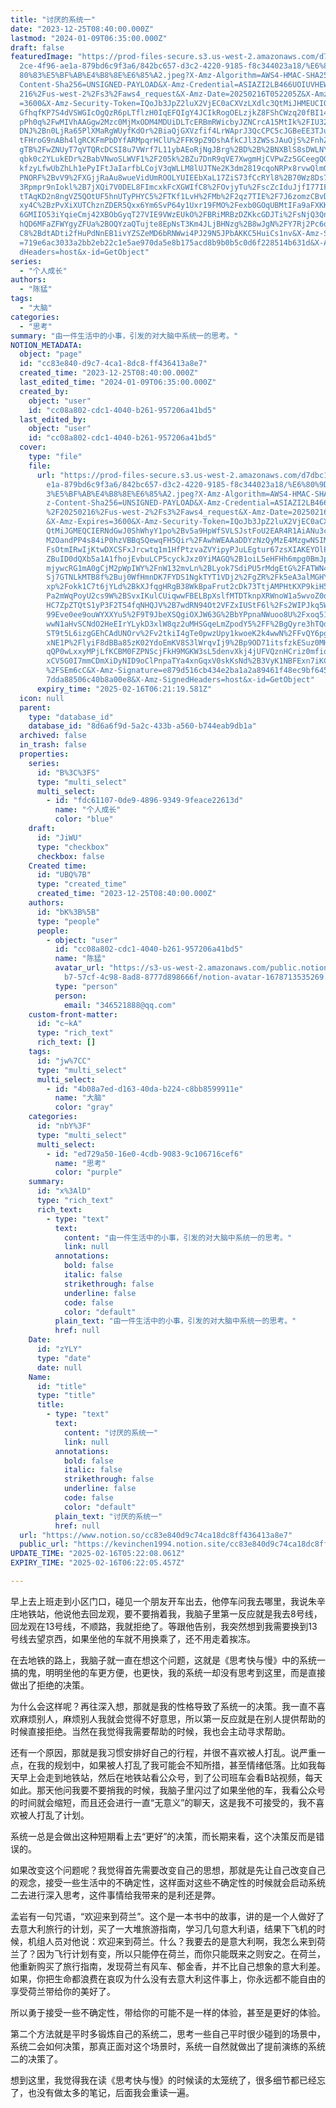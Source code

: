 ```yaml
---
title: "讨厌的系统一"
date: "2023-12-25T08:40:00.000Z"
lastmod: "2024-01-09T06:35:00.000Z"
draft: false
featuredImage: "https://prod-files-secure.s3.us-west-2.amazonaws.com/d7dbc101-8\
  2ce-4f96-ae1a-879bd6c9f3a6/842bc657-d3c2-4220-9185-f8c344023a18/%E6%80%9D%E8%\
  80%83%E5%BF%AB%E4%B8%8E%E6%85%A2.jpeg?X-Amz-Algorithm=AWS4-HMAC-SHA256&X-Amz-\
  Content-Sha256=UNSIGNED-PAYLOAD&X-Amz-Credential=ASIAZI2LB466UOIUVHEW%2F20250\
  216%2Fus-west-2%2Fs3%2Faws4_request&X-Amz-Date=20250216T052205Z&X-Amz-Expires\
  =3600&X-Amz-Security-Token=IQoJb3JpZ2luX2VjEC0aCXVzLXdlc3QtMiJHMEUCIQClvoAngh\
  GfhqfKP7S4dVSWGIcOgQzR6pLTflzH0IqEFQIgY4JCIkRogOELzjkZ8FShCWzq20fBI14pss794dh\
  pPh0q%2FwMIVhAAGgw2Mzc0MjMxODM4MDUiDLTcERBmRWicbyJZNCrcA15MtIk%2FIU32JbObgZfB\
  DNJ%2Bn0LjRa65PlXMaRgWUyfKdOr%2BiaQjGXVzfif4LrWAprJ3QcCPC5cJGBeEE3TJu3R5FFLoK\
  tFHroG9nABh4lgRCKFmPbDYfARMpqrHClU%2FFK9pZ9DshAfkCJl3ZWSsJAuOjS%2FnhZhBbxIcy1\
  gTB%2FwZNUyT7qVTQRcDCSI8u7VWrf7L11ybAEoRjNgJBrg%2BD%2B%2BNXBlS8sDWLNYWvf9rxkZ\
  qbk0c2YLukEDr%2BabVNwoSLWVF1%2F205k%2BZu7DnR9qVE7XwgmHjCVPwZz5GCeegQGWKT3GhCp\
  kfzyLfwUbZhLh1ePyIFtJaIarfbLCojV3qWLLM8lUJTNe2K3dm2819cqoNRPx8rvwQlmOo4hVSqsL\
  PNORF%2BvV9%2FXGjjRaAu8wueVidUmROOLYUIEEbXaL17ZiS73fCcRYl8%2B70Wz8Ds7m5CBULyL\
  3Rpmpr9nIokl%2B7jXQi7V0DEL8FImcxkFcXGWIfC8%2FOvjyTu%2FscZcIduJjfI77IFWkzDjGPP\
  tTAqKD2n8ngVZ5QOtUF5hnUTyPHYC5%2FTKf1LvH%2FMb%2F2qz7TIE%2F7J6zomzCBvDBN9ABJFD\
  xy4C%2BzPvXiXUTChznZDER5Qxx6Ym6SvP64y1Uxr19FMO%2Fexb0GOqUBMtIFa9aFXKKYgdDDRZ6\
  6GMIIO53iYqieCmj42XBObGyqT27VIE9VWzEUkO%2FBRiMRBzDZKkcGDJTi%2FsNjQ3Qnovupc7TC\
  hQD6MFaZFWYgyZFUa%2BOQYzaQTujte8EpNsT3Km4JLjBHNzg%2B8wJgN%2FY7Rj2Pc6os%2BoNxz\
  C8%2BdtADti2fHuPdNnEB1ivYZSZeMD6bRNWwi4PJ29N5JPbAKKC5HuiCs1nv&X-Amz-Signature\
  =719e6ac3033a2bb2eb22c1e5ae970da5e8b175acd8b9b0b5c0d6f228514b631d&X-Amz-Signe\
  dHeaders=host&x-id=GetObject"
series:
  - "个人成长"
authors:
  - "陈猛"
tags:
  - "大脑"
categories:
  - "思考"
summary: "由一件生活中的小事，引发的对大脑中系统一的思考。"
NOTION_METADATA:
  object: "page"
  id: "cc83e840-d9c7-4ca1-8dc8-ff436413a8e7"
  created_time: "2023-12-25T08:40:00.000Z"
  last_edited_time: "2024-01-09T06:35:00.000Z"
  created_by:
    object: "user"
    id: "cc08a802-cdc1-4040-b261-957206a41bd5"
  last_edited_by:
    object: "user"
    id: "cc08a802-cdc1-4040-b261-957206a41bd5"
  cover:
    type: "file"
    file:
      url: "https://prod-files-secure.s3.us-west-2.amazonaws.com/d7dbc101-82ce-4f96-a\
        e1a-879bd6c9f3a6/842bc657-d3c2-4220-9185-f8c344023a18/%E6%80%9D%E8%80%8\
        3%E5%BF%AB%E4%B8%8E%E6%85%A2.jpeg?X-Amz-Algorithm=AWS4-HMAC-SHA256&X-Am\
        z-Content-Sha256=UNSIGNED-PAYLOAD&X-Amz-Credential=ASIAZI2LB4665H2L7P74\
        %2F20250216%2Fus-west-2%2Fs3%2Faws4_request&X-Amz-Date=20250216T052119Z\
        &X-Amz-Expires=3600&X-Amz-Security-Token=IQoJb3JpZ2luX2VjEC0aCXVzLXdlc3\
        QtMiJGMEQCIERNdGwJ0ShWhyY1po%2Bv5a9HpWfSVLSJstFoU2EAR4R1AiANu3czYidb77j\
        M2OandPP4s84iP0hzVBBqSQewqFH5Qir%2FAwhWEAAaDDYzNzQyMzE4MzgwNSIMMv%2BFDQ\
        FsOtmIRwIjKtwDXCSFxJrcwtq1m1HfPtzvaZVYipyPJuLEgtur67zsXIAKEYOlPbrvZvk61\
        ZBuID0dQXb5a1A1fhojEvbuLCP5cyckJxz0YiMAGQ%2B1oiL5eHFHh6mpg0BmJpocN6cfS1\
        mjywcRG1mA0gCjM2pWpIWY%2FnW132mvLn%2BLyok7SdiPU5rMdgEtG%2FATWN4sQvd%2BF\
        Sj7GTNLkMTB8f%2Buj0WfHmnDK7FYDS1NgkTYT1VDj2%2FgZR%2Fk5eA3alMGHYJ4Z2oOsW\
        xp%2Fokk1C7t6jYLd%2BkXJfqgHRgB38WkBpaFrut2cDk73TtjAMPHtKXP9kiH5CiV%2BWz\
        Pa2mWqPoyU2cs9W%2BSvxIKulCUiqwwFBELBpXslfMTDTknpXRWnoW1a5wvoZ0dRvxqWxvb\
        HC7ZpZTQtS1yP3F2T54fqNHQJV%2B7wdRN94Ot2VFZxIUStF6l%2Fs2WIPJkq5WpPq9JTVv\
        99Eve0ee9ouWYXXYu5%2F9T9JbeXSQgiOXJW63G%2BbYPpnaNWuoo8U%2Fxoq51NrBdwPek\
        wwN1aHvSCNdO2HeEIrYLykD3xlW8qz2uMHSGqeLmZpodY5%2FF%2BgQyre3hTQdchlsTChk\
        ST9t5L6izgGEhCAdUNOrv%2Fv2tkiI4gTe0pwzUpy1kwoeK2k4wwN%2FFvQY6pgG0f33bHm\
        xNE1P%2FlyiF8dBBa85zK02YdoEmKV8S3lWrqvIj9%2Bp9OD71itsfzkESuz0MHgvS0ZBOV\
        qQP0wLxxyMPjLfKCBM0FZPNScjFkH9MGKW3sL5denvXkj4jUFVQznHCriz0mfioS4TVHhbs\
        xCV5G0I7mmCDmXiDyNID9oClPnpaTYa4xnGqxV0skKsNd%2B3VyK1NBFExn7iKC2YAMzeax\
        %2FSEm6cC&X-Amz-Signature=e879d516cb434e2ba1a2a89461f48ec9bf645c78f5d8c\
        7dda88506c40b8a00e8&X-Amz-SignedHeaders=host&x-id=GetObject"
      expiry_time: "2025-02-16T06:21:19.581Z"
  icon: null
  parent:
    type: "database_id"
    database_id: "8d6a6f9d-5a2c-433b-a560-b744eab9db1a"
  archived: false
  in_trash: false
  properties:
    series:
      id: "B%3C%3FS"
      type: "multi_select"
      multi_select:
        - id: "fdc61107-0de9-4896-9349-9feace22613d"
          name: "个人成长"
          color: "blue"
    draft:
      id: "JiWU"
      type: "checkbox"
      checkbox: false
    Created time:
      id: "UBQ%7B"
      type: "created_time"
      created_time: "2023-12-25T08:40:00.000Z"
    authors:
      id: "bK%3B%5B"
      type: "people"
      people:
        - object: "user"
          id: "cc08a802-cdc1-4040-b261-957206a41bd5"
          name: "陈猛"
          avatar_url: "https://s3-us-west-2.amazonaws.com/public.notion-static.com/775523\
            b7-57cf-4c98-8ad8-8777d898666f/notion-avatar-1678713535269.png"
          type: "person"
          person:
            email: "346521888@qq.com"
    custom-front-matter:
      id: "c~kA"
      type: "rich_text"
      rich_text: []
    tags:
      id: "jw%7CC"
      type: "multi_select"
      multi_select:
        - id: "4b08a7ed-d163-40da-b224-c8bb8599911e"
          name: "大脑"
          color: "gray"
    categories:
      id: "nbY%3F"
      type: "multi_select"
      multi_select:
        - id: "ed729a50-16e0-4cdb-9083-9c106716cef6"
          name: "思考"
          color: "purple"
    summary:
      id: "x%3AlD"
      type: "rich_text"
      rich_text:
        - type: "text"
          text:
            content: "由一件生活中的小事，引发的对大脑中系统一的思考。"
            link: null
          annotations:
            bold: false
            italic: false
            strikethrough: false
            underline: false
            code: false
            color: "default"
          plain_text: "由一件生活中的小事，引发的对大脑中系统一的思考。"
          href: null
    Date:
      id: "zYLY"
      type: "date"
      date: null
    Name:
      id: "title"
      type: "title"
      title:
        - type: "text"
          text:
            content: "讨厌的系统一"
            link: null
          annotations:
            bold: false
            italic: false
            strikethrough: false
            underline: false
            code: false
            color: "default"
          plain_text: "讨厌的系统一"
          href: null
  url: "https://www.notion.so/cc83e840d9c74ca18dc8ff436413a8e7"
  public_url: "https://kevinchen1994.notion.site/cc83e840d9c74ca18dc8ff436413a8e7"
UPDATE_TIME: "2025-02-16T05:22:08.061Z"
EXPIRY_TIME: "2025-02-16T06:22:05.457Z"

---
```

<link rel="stylesheet" href="https://cdn.jsdelivr.net/npm/katex@0.16.2/dist/katex.min.css" integrity="sha384-bYdxxUwYipFNohQlHt0bjN/LCpueqWz13HufFEV1SUatKs1cm4L6fFgCi1jT643X" crossorigin="anonymous">


早上去上班走到小区门口，碰见一个朋友开车出去，他停车问我去哪里，我说朱辛庄地铁站，他说他去回龙观，要不要捎着我，我脑子里第一反应就是我去8号线，回龙观在13号线，不顺路，我就拒绝了。等跟他告别，我突然想到我需要换到13号线去望京西，如果坐他的车就不用换乘了，还不用走着挨冻。


在去地铁的路上，我脑子就一直在想这个问题，这就是《思考快与慢》中的系统一搞的鬼，明明坐他的车更方便，也更快，我的系统一却没有思考到这里，而是直接做出了拒绝的决策。


为什么会这样呢？再往深入想，那就是我的性格导致了系统一的决策。我一直不喜欢麻烦别人，麻烦别人我就会觉得不好意思，所以第一反应就是在别人提供帮助的时候直接拒绝。当然在我觉得我需要帮助的时候，我也会主动寻求帮助。


还有一个原因，那就是我习惯安排好自己的行程，并很不喜欢被人打乱。说严重一点，在我的规划中，如果被人打乱了我可能会不知所措，甚至情绪低落。比如我每天早上会走到地铁站，然后在地铁站看公众号，到了公司班车会看B站视频，每天如此。那天他问我要不要捎我的时候，我脑子里闪过了如果坐他的车，我看公众号的时间就会缩短，而且还会进行一直“无意义”的聊天，这是我不可接受的，我不喜欢被人打乱了计划。


系统一总是会做出这种短期看上去“更好”的决策，而长期来看，这个决策反而是错误的。


如果改变这个问题呢？我觉得首先需要改变自己的思想，那就是先让自己改变自己的观念，接受一些生活中的不确定性，这样面对这些不确定性的时候就会启动系统二去进行深入思考，这件事情给我带来的是利还是弊。


孟岩有一句咒语，“欢迎来到荷兰”。这个是一本书中的故事，讲的是一个人做好了去意大利旅行的计划，买了一大堆旅游指南，学习几句意大利语，结果下飞机的时候，机组人员对他说：欢迎来到荷兰。什么？我要去的是意大利啊，我怎么来到荷兰了？因为飞行计划有变，所以只能停在荷兰，而你只能既来之则安之。在荷兰，他重新购买了旅行指南，发现荷兰有风车、郁金香，并不比自己想象的意大利差。如果，你把生命都浪费在哀叹为什么没有去意大利这件事上，你永远都不能自由的享受荷兰带给你的美好了。


所以勇于接受一些不确定性，带给你的可能不是一样的体验，甚至是更好的体验。


第二个方法就是平时多锻炼自己的系统二，思考一些自己平时很少碰到的场景中，系统二会如何决策，那真正面对这个场景时，系统一自然就做出了提前演练的系统二的决策了。


想到这里，我觉得我在读《思考快与慢》的时候读的太笼统了，很多细节都已经忘了，也没有做太多的笔记，后面我会重读一遍。


